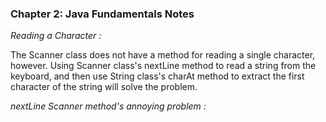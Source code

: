 ### Chapter 2: Java Fundamentals Notes


*Reading a Character :*


  The Scanner class does not have a method for reading a single character,
  however. Using Scanner class's nextLine method to read a string from the keyboard,
  and then use String class's charAt method to extract the first character of the string will solve the problem.
  
*nextLine Scanner method's annoying problem :*

  


